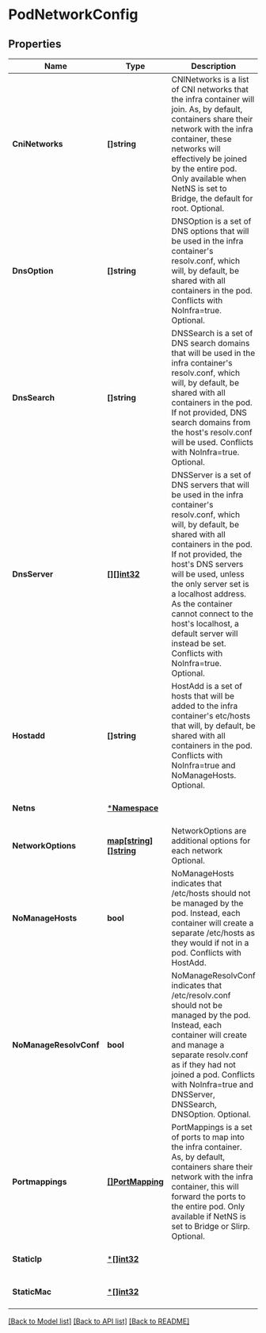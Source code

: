 # PodNetworkConfig

## Properties
Name | Type | Description | Notes
------------ | ------------- | ------------- | -------------
**CniNetworks** | **[]string** | CNINetworks is a list of CNI networks that the infra container will join. As, by default, containers share their network with the infra container, these networks will effectively be joined by the entire pod. Only available when NetNS is set to Bridge, the default for root. Optional. | [optional] [default to null]
**DnsOption** | **[]string** | DNSOption is a set of DNS options that will be used in the infra container&#x27;s resolv.conf, which will, by default, be shared with all containers in the pod. Conflicts with NoInfra&#x3D;true. Optional. | [optional] [default to null]
**DnsSearch** | **[]string** | DNSSearch is a set of DNS search domains that will be used in the infra container&#x27;s resolv.conf, which will, by default, be shared with all containers in the pod. If not provided, DNS search domains from the host&#x27;s resolv.conf will be used. Conflicts with NoInfra&#x3D;true. Optional. | [optional] [default to null]
**DnsServer** | [**[][]int32**](array.md) | DNSServer is a set of DNS servers that will be used in the infra container&#x27;s resolv.conf, which will, by default, be shared with all containers in the pod. If not provided, the host&#x27;s DNS servers will be used, unless the only server set is a localhost address. As the container cannot connect to the host&#x27;s localhost, a default server will instead be set. Conflicts with NoInfra&#x3D;true. Optional. | [optional] [default to null]
**Hostadd** | **[]string** | HostAdd is a set of hosts that will be added to the infra container&#x27;s etc/hosts that will, by default, be shared with all containers in the pod. Conflicts with NoInfra&#x3D;true and NoManageHosts. Optional. | [optional] [default to null]
**Netns** | [***Namespace**](Namespace.md) |  | [optional] [default to null]
**NetworkOptions** | [**map[string][]string**](array.md) | NetworkOptions are additional options for each network Optional. | [optional] [default to null]
**NoManageHosts** | **bool** | NoManageHosts indicates that /etc/hosts should not be managed by the pod. Instead, each container will create a separate /etc/hosts as they would if not in a pod. Conflicts with HostAdd. | [optional] [default to null]
**NoManageResolvConf** | **bool** | NoManageResolvConf indicates that /etc/resolv.conf should not be managed by the pod. Instead, each container will create and manage a separate resolv.conf as if they had not joined a pod. Conflicts with NoInfra&#x3D;true and DNSServer, DNSSearch, DNSOption. Optional. | [optional] [default to null]
**Portmappings** | [**[]PortMapping**](PortMapping.md) | PortMappings is a set of ports to map into the infra container. As, by default, containers share their network with the infra container, this will forward the ports to the entire pod. Only available if NetNS is set to Bridge or Slirp. Optional. | [optional] [default to null]
**StaticIp** | [***[]int32**](array.md) |  | [optional] [default to null]
**StaticMac** | [***[]int32**](array.md) |  | [optional] [default to null]

[[Back to Model list]](../README.md#documentation-for-models) [[Back to API list]](../README.md#documentation-for-api-endpoints) [[Back to README]](../README.md)

